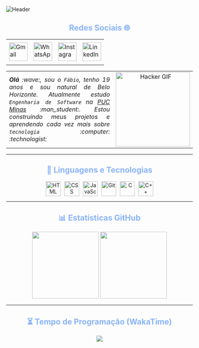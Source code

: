 <div>
  <img align="center" alt="Header" src="https://github.com/joaopauloaramuni/joaopauloaramuni/blob/main/img/header.png?raw=true"/>
</div>

<div align="center">
  <h2 align="center" style="color:#8ab4f8;">Redes Sociais 🌐</h2>
  <table>
    <tr>
      <td align="center" colspan="11"></td>
    </tr>
    <tr>
      <td>
        <a href="mailto:fabiogarciamartins2025@gmail.com" target="_blank">
          <img src="https://joaopauloaramuni.github.io/image/gmail3.png?raw=true" width="50px" height="50px" alt="Gmail"/>
        </a>
      </td>
      <td>
        <a href="https://wa.me/5531998992834" target="_blank">
          <img src="https://joaopauloaramuni.github.io/image/wpp2.png?raw=true" width="50px" height="50px" alt="WhatsApp"/>
        </a>
      </td>
      <td>
        <a href="https://www.instagram.com/fabiogmartins06" target="_blank">
          <img src="https://joaopauloaramuni.github.io/image/insta2.png?raw=true" width="50px" height="50px" alt="Instagram"/>
        </a>
      </td>
      <td>
        <a href="https://www.linkedin.com/in/fabio-garcia-martins-b98747346" target="_blank">
          <img src="https://joaopauloaramuni.github.io/image/linkedin2.png?raw=true" width="50px" height="50px" alt="LinkedIn"/>
        </a>
      </td>
    </tr>
    <tr>
      <td align="center" colspan="11"></td>
    </tr>
  </table>
</div>

<table>
  <tr>
    <td width="60%">
      <div align="justify">
        <i>
          <b>Olá</b> :wave:, sou o <code>Fábio</code>, tenho 19 anos e sou natural de Belo Horizonte.
          Atualmente estudo <code>Engenharia de Software</code> na 
          <a href="https://www.pucminas.br/" target="_blank">PUC Minas</a> :man_student:.
          Estou construindo meus projetos e aprendendo cada vez mais sobre 
          <code>tecnologia</code> :computer: :technologist:
        </i>
      </div>
    </td>
    <td width="40%" align="center">
      <img src="https://github.com/joaopauloaramuni/joaopauloaramuni/blob/main/img/hacker.gif?raw=true" width="200px" alt="Hacker GIF"/>
    </td>
  </tr>
</table>

---

<h2 align="center" style="color:#8ab4f8;">🤖 Linguagens e Tecnologias</h2>

<div align="center" style="display: flex; justify-content: center; gap: 10px; flex-wrap: wrap;">
  <img src="https://cdn.jsdelivr.net/gh/devicons/devicon@latest/icons/html5/html5-original.svg" title="HTML" alt="HTML" width="40px"/>
  <img src="https://cdn.jsdelivr.net/gh/devicons/devicon@latest/icons/css3/css3-original.svg" title="CSS" alt="CSS" width="40px"/>
  <img src="https://cdn.jsdelivr.net/gh/devicons/devicon@latest/icons/javascript/javascript-original.svg" title="JavaScript" alt="JavaScript" width="40px"/>
  <img src="https://cdn.jsdelivr.net/gh/devicons/devicon@latest/icons/git/git-original.svg" title="Git" alt="Git" width="40px"/>
  <img src="https://devicon-website.vercel.app/api/c/original.svg" title="C" alt="C" width="40px"/>
  <img src="https://cdn.jsdelivr.net/gh/devicons/devicon@latest/icons/cplusplus/cplusplus-original.svg" title="C++" alt="C++" width="40px"/>
</div>

---

<h2 align="center" style="color:#8ab4f8;">📊 Estatísticas GitHub</h2>

<div align="center">
  <img height="180em" src="https://github-readme-stats.vercel.app/api?username=Fabiogarcia02&show_icons=true&theme=tokyonight&include_all_commits=true&locale=pt-br"/>
  <img height="180em" src="https://github-readme-stats.vercel.app/api/top-langs/?username=Fabiogarcia02&theme=tokyonight&layout=compact&custom_title=Tecnologias&langs_count=9"/>
</div>

---

<h2 align="center" style="color:#8ab4f8;">⏳ Tempo de Programação (WakaTime)</h2>

<div align="center">
  <img src="https://github-readme-stats.vercel.app/api/wakatime?username=Fabiogarcia02&theme=tokyonight&cache_seconds=1800"/>
</div>






